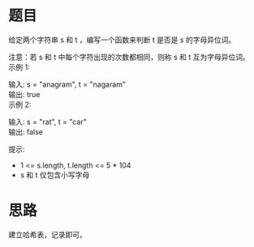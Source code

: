 # 题目
给定两个字符串 s 和 t ，编写一个函数来判断 t 是否是 s 的字母异位词。

注意：若 s 和 t 中每个字符出现的次数都相同，则称 s 和 t 互为字母异位词。  
示例 1:

输入: s = "anagram", t = "nagaram"  
输出: true    
示例 2:   

输入: s = "rat", t = "car"   
输出: false   
 

提示:
  
- 1 <= s.length, t.length <= 5 * 104    
- s 和 t 仅包含小写字母

# 思路
建立哈希表，记录即可。
